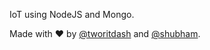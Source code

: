 IoT using NodeJS and Mongo.

Made with :heart: by [@tworitdash](http://github.com/tworitdash/) and [@shubham](https://github.com/shubham2192/). 
